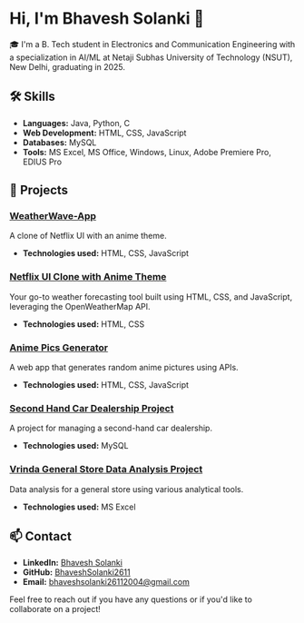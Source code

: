 # Hi, I'm Bhavesh Solanki 👋

🎓 I'm a B. Tech student in Electronics and Communication Engineering with a specialization in AI/ML at Netaji Subhas University of Technology (NSUT), New Delhi, graduating in 2025.

## 🛠️ Skills

- **Languages:** Java, Python, C
- **Web Development:** HTML, CSS, JavaScript
- **Databases:** MySQL
- **Tools:** MS Excel, MS Office, Windows, Linux, Adobe Premiere Pro, EDIUS Pro

## 💼 Projects

### [WeatherWave-App](https://github.com/BhaveshSolanki2611/WeatherWave-App)
A clone of Netflix UI with an anime theme.
- **Technologies used:** HTML, CSS, JavaScript

### [Netflix UI Clone with Anime Theme](https://github.com/BhaveshSolanki2611/netflix-ui-clone)
Your go-to weather forecasting tool built using HTML, CSS, and JavaScript, leveraging the OpenWeatherMap API.
- **Technologies used:** HTML, CSS

### [Anime Pics Generator](https://github.com/BhaveshSolanki2611/anime-pics-generator)
A web app that generates random anime pictures using APIs.
- **Technologies used:** HTML, CSS, JavaScript

### [Second Hand Car Dealership Project](https://github.com/BhaveshSolanki2611/second-hand-car-dealership)
A project for managing a second-hand car dealership.
- **Technologies used:** MySQL 

### [Vrinda General Store Data Analysis Project](https://github.com/BhaveshSolanki2611/vrinda-general-store-analysis)
Data analysis for a general store using various analytical tools.
- **Technologies used:** MS Excel

## 📫 Contact

- **LinkedIn:** [Bhavesh Solanki](https://www.linkedin.com/in/bhavesh-solanki-475628248)
- **GitHub:** [BhaveshSolanki2611](https://github.com/BhaveshSolanki2611)
- **Email:** bhaveshsolanki26112004@gmail.com

Feel free to reach out if you have any questions or if you'd like to collaborate on a project!

